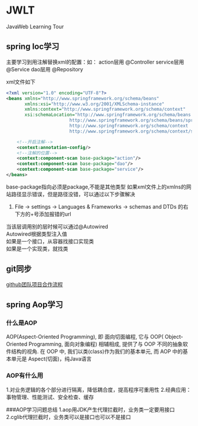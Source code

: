 # JWLT
JavaWeb Learning Tour

## spring Ioc学习
主要学习到用注解替换xml的配置：如：
action层用 @Controller
service层用 @Service
dao层用 @Repository

xml文件如下
```xml
<?xml version="1.0" encoding="UTF-8"?>
<beans xmlns="http://www.springframework.org/schema/beans"
       xmlns:xsi="http://www.w3.org/2001/XMLSchema-instance"
       xmlns:context="http://www.springframework.org/schema/context"
       xsi:schemaLocation="http://www.springframework.org/schema/beans
                        http://www.springframework.org/schema/beans/spring-beans.xsd
                        http://www.springframework.org/schema/context
                        http://www.springframework.org/schema/context/spring-context.xsd">

    <!--开启注解-->
    <context:annotation-config/>
    <!--注解的位置-->
    <context:component-scan base-package="action"/>
    <context:component-scan base-package="dao"/>
    <context:component-scan base-package="service"/>
</beans>
```

base-package指向必须是package,不能是其他类型
如果xml文件上的xmlns的网站路径显示错误，但是路径没错，可以通过以下步骤解决
1. File -> settings -> Languages & Frameworks -> schemas and DTDs 的右下方的+号添加报错的url

当该层调用别的层时候可以通过@Autowired  
Autowired根据类型注入值  
如果是一个接口，从容器找接口实现类  
如果是一个实现类，就找类  

## git同步
<a href="https://www.cnblogs.com/schaepher/p/4933873.html" >github团队项目合作流程</a>

## spring Aop学习
### 什么是AOP
AOP(Aspect-Oriented Programming), 即 面向切面编程, 它与 OOP( Object-Oriented Programming, 面向对象编程) 相辅相成, 提供了与 OOP 不同的抽象软件结构的视角.
在 OOP 中, 我们以类(class)作为我们的基本单元, 而 AOP 中的基本单元是 Aspect(切面)，纯Java语言

### AOP有什么用
 1.对业务逻辑的各个部分进行隔离，降低耦合度，提高程序可重用性
 2.经典应用：事物管理、性能测试、安全检查、缓存
 
###AOP学习问题总结
 1.aop用JDK产生代理拦截时，业务类一定要用接口
 2.cglib代理拦截时，业务类可以是接口也可以不是接口
